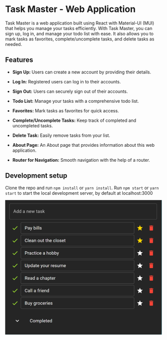 # Task Master - Web Application

Task Master is a web application built using React with Material-UI (MUI) that helps you manage your tasks efficiently. With Task Master, you can sign up, log in, and manage your todo list with ease. It also allows you to mark tasks as favorites, complete/uncomplete tasks, and delete tasks as needed.

## Features

- **Sign Up:** Users can create a new account by providing their details.

- **Log In:** Registered users can log in to their accounts.

- **Sign Out:** Users can securely sign out of their accounts.

- **Todo List:** Manage your tasks with a comprehensive todo list.

- **Favorites:** Mark tasks as favorites for quick access.

- **Complete/Uncomplete Tasks:** Keep track of completed and uncompleted tasks.

- **Delete Task:** Easily remove tasks from your list.

- **About Page:** An About page that provides information about this web application.

- **Router for Navigation:** Smooth navigation with the help of a router.

## Development setup

Clone the repo and run `npm install` or `yarn install`.
Run `npm start` or `yarn start` to start the local development server, by default at localhost:3000

![Todo](public/Todo.png)